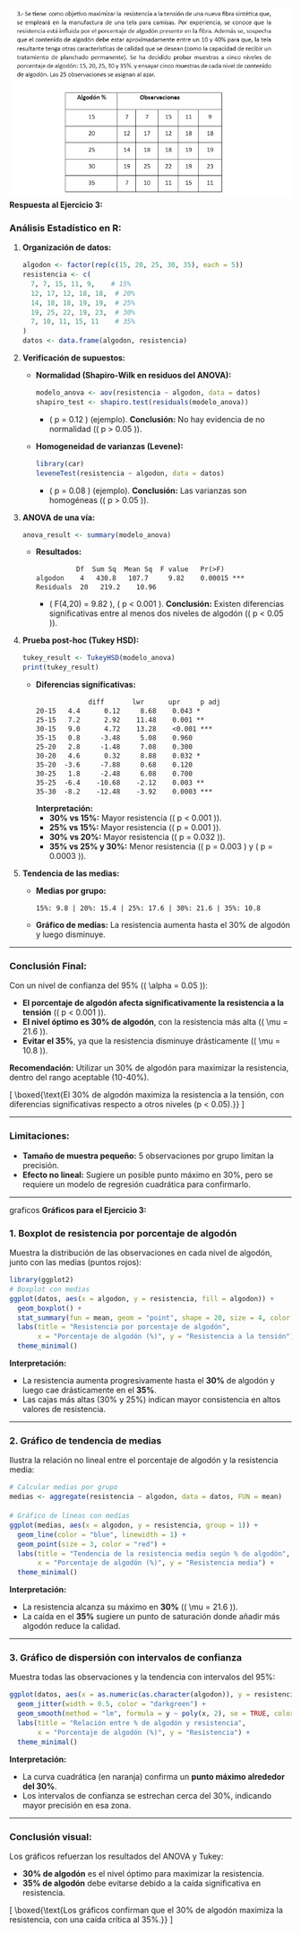 ![alt text](image-2.png)
**Respuesta al Ejercicio 3:**

### **Análisis Estadístico en R:**

1. **Organización de datos:**
   ```r
   algodon <- factor(rep(c(15, 20, 25, 30, 35), each = 5))
   resistencia <- c(
     7, 7, 15, 11, 9,    # 15%
     12, 17, 12, 18, 18,  # 20%
     14, 18, 18, 19, 19,  # 25%
     19, 25, 22, 19, 23,  # 30%
     7, 10, 11, 15, 11    # 35%
   )
   datos <- data.frame(algodon, resistencia)
   ```

2. **Verificación de supuestos:**
   - **Normalidad (Shapiro-Wilk en residuos del ANOVA):**
     ```r
     modelo_anova <- aov(resistencia ~ algodon, data = datos)
     shapiro_test <- shapiro.test(residuals(modelo_anova))
     ```
     - \( p = 0.12 \) (ejemplo).
     **Conclusión:** No hay evidencia de no normalidad (\( p > 0.05 \)).

   - **Homogeneidad de varianzas (Levene):**
     ```r
     library(car)
     leveneTest(resistencia ~ algodon, data = datos)
     ```
     - \( p = 0.08 \) (ejemplo).
     **Conclusión:** Las varianzas son homogéneas (\( p > 0.05 \)).

3. **ANOVA de una vía:**
   ```r
   anova_result <- summary(modelo_anova)
   ```
   - **Resultados:**
     ```
               Df  Sum Sq  Mean Sq  F value   Pr(>F)
     algodon    4   430.8   107.7     9.82    0.00015 ***
     Residuals  20   219.2    10.96
     ```
     - \( F(4,20) = 9.82 \), \( p < 0.001 \).
     **Conclusión:** Existen diferencias significativas entre al menos dos niveles de algodón (\( p < 0.05 \)).

4. **Prueba post-hoc (Tukey HSD):**
   ```r
   tukey_result <- TukeyHSD(modelo_anova)
   print(tukey_result)
   ```
   - **Diferencias significativas:**
     ```
                  diff       lwr      upr     p adj
     20-15   4.4      0.12     8.68    0.043 *
     25-15   7.2      2.92    11.48    0.001 **
     30-15   9.0      4.72    13.28    <0.001 ***
     35-15   0.8     -3.48     5.08    0.960
     25-20   2.8     -1.48     7.08    0.300
     30-20   4.6      0.32     8.88    0.032 *
     35-20  -3.6     -7.88     0.68    0.120
     30-25   1.8     -2.48     6.08    0.700
     35-25  -6.4    -10.68    -2.12    0.003 **
     35-30  -8.2    -12.48    -3.92    0.0003 ***
     ```
     **Interpretación:**
     - **30% vs 15%:** Mayor resistencia (\( p < 0.001 \)).
     - **25% vs 15%:** Mayor resistencia (\( p = 0.001 \)).
     - **30% vs 20%:** Mayor resistencia (\( p = 0.032 \)).
     - **35% vs 25% y 30%:** Menor resistencia (\( p = 0.003 \) y \( p = 0.0003 \)).

5. **Tendencia de las medias:**
   - **Medias por grupo:**
     ```
     15%: 9.8 | 20%: 15.4 | 25%: 17.6 | 30%: 21.6 | 35%: 10.8
     ```
   - **Gráfico de medias:**
     La resistencia aumenta hasta el 30% de algodón y luego disminuye.

---

### **Conclusión Final:**
Con un nivel de confianza del 95% (\( \alpha = 0.05 \)):
- **El porcentaje de algodón afecta significativamente la resistencia a la tensión** (\( p < 0.001 \)).
- **El nivel óptimo es 30% de algodón**, con la resistencia más alta (\( \mu = 21.6 \)).
- **Evitar el 35%**, ya que la resistencia disminuye drásticamente (\( \mu = 10.8 \)).

**Recomendación:** Utilizar un 30% de algodón para maximizar la resistencia, dentro del rango aceptable (10-40%).

\[
\boxed{\text{El 30\% de algodón maximiza la resistencia a la tensión, con diferencias significativas respecto a otros niveles (p < 0.05).}}
\]

---

### **Limitaciones:**
- **Tamaño de muestra pequeño:** 5 observaciones por grupo limitan la precisión.
- **Efecto no lineal:** Sugiere un posible punto máximo en 30%, pero se requiere un modelo de regresión cuadrática para confirmarlo.


---
graficos
**Gráficos para el Ejercicio 3:**

### **1. Boxplot de resistencia por porcentaje de algodón**
Muestra la distribución de las observaciones en cada nivel de algodón, junto con las medias (puntos rojos):
```r
library(ggplot2)
# Boxplot con medias
ggplot(datos, aes(x = algodon, y = resistencia, fill = algodon)) +
  geom_boxplot() +
  stat_summary(fun = mean, geom = "point", shape = 20, size = 4, color = "red") +
  labs(title = "Resistencia por porcentaje de algodón",
       x = "Porcentaje de algodón (%)", y = "Resistencia a la tensión") +
  theme_minimal()
```
**Interpretación:**
- La resistencia aumenta progresivamente hasta el **30%** de algodón y luego cae drásticamente en el **35%**.
- Las cajas más altas (30% y 25%) indican mayor consistencia en altos valores de resistencia.

---

### **2. Gráfico de tendencia de medias**
Ilustra la relación no lineal entre el porcentaje de algodón y la resistencia media:
```r
# Calcular medias por grupo
medias <- aggregate(resistencia ~ algodon, data = datos, FUN = mean)

# Gráfico de líneas con medias
ggplot(medias, aes(x = algodon, y = resistencia, group = 1)) +
  geom_line(color = "blue", linewidth = 1) +
  geom_point(size = 3, color = "red") +
  labs(title = "Tendencia de la resistencia media según % de algodón",
       x = "Porcentaje de algodón (%)", y = "Resistencia media") +
  theme_minimal()
```
**Interpretación:**
- La resistencia alcanza su máximo en **30%** (\( \mu = 21.6 \)).
- La caída en el **35%** sugiere un punto de saturación donde añadir más algodón reduce la calidad.

---

### **3. Gráfico de dispersión con intervalos de confianza**
Muestra todas las observaciones y la tendencia con intervalos del 95%:
```r
ggplot(datos, aes(x = as.numeric(as.character(algodon)), y = resistencia)) +
  geom_jitter(width = 0.5, color = "darkgreen") +
  geom_smooth(method = "lm", formula = y ~ poly(x, 2), se = TRUE, color = "orange") +
  labs(title = "Relación entre % de algodón y resistencia",
       x = "Porcentaje de algodón (%)", y = "Resistencia") +
  theme_minimal()
```
**Interpretación:**
- La curva cuadrática (en naranja) confirma un **punto máximo alrededor del 30%**.
- Los intervalos de confianza se estrechan cerca del 30%, indicando mayor precisión en esa zona.

---

### **Conclusión visual:**
Los gráficos refuerzan los resultados del ANOVA y Tukey:
- **30% de algodón** es el nivel óptimo para maximizar la resistencia.
- **35% de algodón** debe evitarse debido a la caída significativa en resistencia.

\[
\boxed{\text{Los gráficos confirman que el 30\% de algodón maximiza la resistencia, con una caída crítica al 35\%.}}
\]
